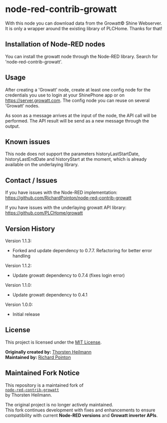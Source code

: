 # node-red-contrib-growatt

With this node you can download data from the Growatt© Shine Webserver. It is only a wrapper around the existing library of PLCHome. Thanks for that!


## Installation of Node-RED nodes

You can install the growatt node through the Node-RED library. Search for 'node-red-contrib-growatt'.


## Usage

After creating a 'Growatt' node, create at least one config node for the credentials you use to login at your ShinePhone app or on https://server.growatt.com. The config node you can reuse on several 'Growatt' nodes.

As soon as a message arrives at the input of the node, the API call will be performed. The API result will be send as a new message through the output.


## Known issues

This node does not support the parameters historyLastStartDate, historyLastEndDate and historyStart at the moment, which is already available on the underlaying library.


## Contact / Issues

If you have issues with the Node-RED implementation: https://github.com/RichardPointon/node-red-contrib-growatt

If you have issues with the underlaying growatt API library: https://github.com/PLCHome/growatt


## Version History
Version 1.1.3:
- Forked and update dependency to 0.7.7. Refactoring for better error handling

Version 1.1.2:
- Update growatt dependency to 0.7.4 (fixes login error)

Version 1.1.0:
- Update growatt dependency to 0.4.1

Version 1.0.0:
- Initial release

## License

This project is licensed under the [MIT License](LICENSE).

**Originally created by:** [Thorsten Heilmann](https://github.com/Looking4Cache)  
**Maintained by:** [Richard Pointon](https://github.com/RichardPointon)


## Maintained Fork Notice

This repository is a maintained fork of  
[`node-red-contrib-growatt`](https://github.com/Looking4Cache/node-red-contrib-growatt)  
by Thorsten Heilmann.

The original project is no longer actively maintained.  
This fork continues development with fixes and enhancements to ensure
compatibility with current **Node-RED versions** and **Growatt inverter APIs**.

